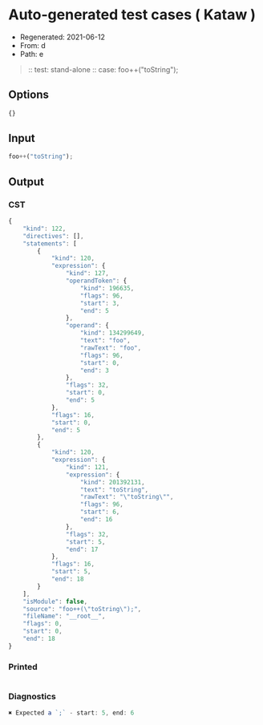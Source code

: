 # Auto-generated test cases ( Kataw )
- Regenerated: 2021-06-12
- From: d
- Path: e
> :: test: stand-alone
> :: case: foo++("toString");
## Options

`````js
{}
`````
## Input

`````js
foo++("toString");
`````
## Output

### CST

```javascript
{
    "kind": 122,
    "directives": [],
    "statements": [
        {
            "kind": 120,
            "expression": {
                "kind": 127,
                "operandToken": {
                    "kind": 196635,
                    "flags": 96,
                    "start": 3,
                    "end": 5
                },
                "operand": {
                    "kind": 134299649,
                    "text": "foo",
                    "rawText": "foo",
                    "flags": 96,
                    "start": 0,
                    "end": 3
                },
                "flags": 32,
                "start": 0,
                "end": 5
            },
            "flags": 16,
            "start": 0,
            "end": 5
        },
        {
            "kind": 120,
            "expression": {
                "kind": 121,
                "expression": {
                    "kind": 201392131,
                    "text": "toString",
                    "rawText": "\"toString\"",
                    "flags": 96,
                    "start": 6,
                    "end": 16
                },
                "flags": 32,
                "start": 5,
                "end": 17
            },
            "flags": 16,
            "start": 5,
            "end": 18
        }
    ],
    "isModule": false,
    "source": "foo++(\"toString\");",
    "fileName": "__root__",
    "flags": 0,
    "start": 0,
    "end": 18
}
```

### Printed

```javascript

```

### Diagnostics

```javascript
✖ Expected a `;` - start: 5, end: 6

```


